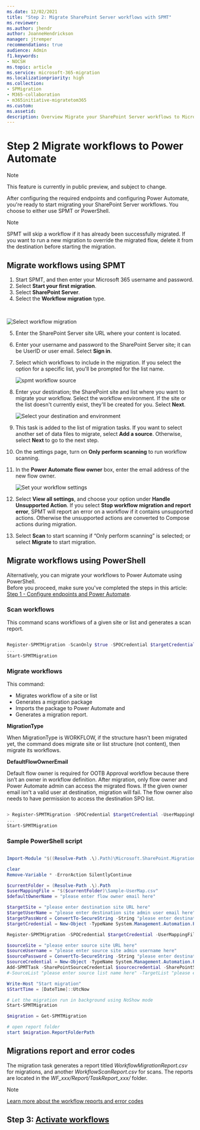 ```yaml
---
ms.date: 12/02/2021
title: "Step 2: Migrate SharePoint Server workflows with SPMT"
ms.reviewer:
ms.author: jhendr
author: JoanneHendrickson
manager: jtremper
recommendations: true
audience: Admin
f1.keywords:
- NOCSH
ms.topic: article
ms.service: microsoft-365-migration
ms.localizationpriority: high
ms.collection:
- SPMigration
- M365-collaboration
- m365initiative-migratetom365
ms.custom:
ms.assetid:
description: Overview Migrate your SharePoint Server workflows to Microsoft 365 using the SharePoint Migration Tool (SPMT)"
---
```

# Step 2 Migrate workflows to Power Automate

> [!NOTE]
> This feature is currently in public preview, and subject to change.

After configuring the required endpoints and configuring Power Automate, you're ready to start migrating your SharePoint Server workflows. You choose to either use SPMT or PowerShell.

>[!Note]
>SPMT will skip a workflow if it has already been successfully migrated. If you want to run a new migration to override the migrated flow, delete it from the destination before starting the migration.

## Migrate workflows using SPMT

1. Start SPMT, and then enter your Microsoft 365 username and password.
2. Select **Start your first migration**.
3. Select **SharePoint Server**.
4. Select the **Workflow migration** type.
</br>

   ![Select workflow migration](media/spmt-workflow-select.png)

5. Enter the SharePoint Server site URL where your content is located. 
6. Enter your username and password to the SharePoint Server site; it can be UserID or user email. Select **Sign in**.
7. Select which workflows to include in the migration. If you select the option for a specific list, you'll be prompted for the list name.

   ![spmt workflow source](media/spmt-workflow-select-source.png)

8. Enter your destination; the SharePoint site and list where you want to migrate your workflow.  Select the workflow environment. If the site or the list doesn't currently exist, they'll be created for you. Select **Next**.

   ![Select your destination and environment](media/spmt-workflow-select-environment.png)

9. This task is added to the list of migration tasks.  If you want to select another set of data files to migrate, select **Add a source**.  Otherwise, select **Next** to go to the next step.
10. On the settings page, turn on **Only perform scanning** to run workflow scanning.
11. In the **Power Automate flow owner** box, enter the email address of the new flow owner.

    ![Set your workflow settings](media/spmt-workflow-settings.png)

12. Select **View all settings**, and choose your option under **Handle Unsupported Action**. If you select **Stop workflow migration and report error**, SPMT will report an error on a workflow if it contains unsupported actions. Otherwise the unsupported actions are converted to Compose actions during migration. 
13. Select **Scan** to start scanning if “Only perform scanning” is selected; or select **Migrate** to start migration. 


## Migrate workflows using PowerShell

Alternatively, you can migrate your workflows to Power Automate using PowerShell.  
Before you proceed, make sure you've completed the steps in this article: [Step 1 - Configure endpoints and Power Automate](spmt-workflow-step1.md).

### Scan workflows

This command scans workflows of a given site or list and generates a scan report. 

```powershell

Register-SPMTMigration -ScanOnly $true -SPOCredential $targetCredential -UserMappingFile $userMappingFile -MigrationType WORKFLOW -DefaultFlowOwnerEmail  $defaultOwnerName -Force
...
Start-SPMTMigration

```

### Migrate workflows

This command:

- Migrates workflow of a site or list
- Generates a migration package
- Imports the package to Power Automate and 
- Generates a migration report. 

**MigrationType**

When MigrationType is WORKFLOW, if the structure hasn't been migrated yet, the command does migrate site or list structure (not content), then migrate its workflows.

**DefaultFlowOwnerEmail**

Default flow owner is required for OOTB Approval workflow because there isn’t an owner in workflow definition. After migration, only flow owner and Power Automate admin can access the migrated flows. If the given owner email isn't a valid user at destination, migration will fail. The flow owner also needs to have permission to access the destination SPO list.

```powershell

> Register-SPMTMigration -SPOCredential $targetCredential -UserMappingFile $userMappingFile -MigrationType WORKFLOW -DefaultFlowOwnerEmail $defaultOwnerName -Force
...
Start-SPMTMigration

```


### Sample PowerShell script

```powershell

Import-Module "$((Resolve-Path .\).Path)\Microsoft.SharePoint.MigrationTool.PowerShell.dll"

clear
Remove-Variable * -ErrorAction SilentlyContinue

$currentFolder = (Resolve-Path .\).Path
$userMappingFile = "$($currentFolder)\Sample-UserMap.csv"
$defaultOwnerName = "please enter flow owner email here"

$targetSite = "please enter destination site URL here"
$targetUserName = "please enter destination site admin user email here"
$targetPassWord = ConvertTo-SecureString -String "please enter destination user password here" -AsPlainText -Force 
$targetCredential = New-Object -TypeName System.Management.Automation.PSCredential -ArgumentList $targetUserName, $targetPassWord

Register-SPMTMigration -SPOCredential $targetCredential -UserMappingFile $userMappingFile -IgnoreUpdate -MigrationType WORKFLOW -DefaultFlowOwnerEmail $defaultOwnerName -Force

$sourceSite = "please enter source site URL here"
$sourceUsername = "please enter source site admin username here"
$sourcePassword = ConvertTo-SecureString -String "please enter destination user password here" -AsPlainText -Force
$sourceCredential = New-Object -TypeName System.Management.Automation.PSCredential -ArgumentList $sourceUsername, $sourcePassword
Add-SPMTTask -SharePointSourceCredential $sourcecredential -SharePointSourceSiteUrl $sourceSite -TargetSiteUrl $targetSite `
#-SourceList "please enter source list name here" -TargetList "please enter destination list name here"

Write-Host "Start migration"
$StartTime = [DateTime]::UtcNow

# Let the migration run in background using NoShow mode
Start-SPMTMigration

$migration = Get-SPMTMigration

# open report folder
start $migration.ReportFolderPath

```

## Migrations report and error codes

The migration task generates a report titled *WorkflowMigrationReport.csv* for migrations, and another *WorkflowScanReport.csv* for scans. The reports are located in the *WF_xxx/Report/TaskReport_xxx/* folder.

>[!Note]
>[Learn more about the workflow reports and error codes](spmt-workflow-report-and-error-codes.md)

## Step 3:  [Activate workflows](spmt-workflow-step3.md)


